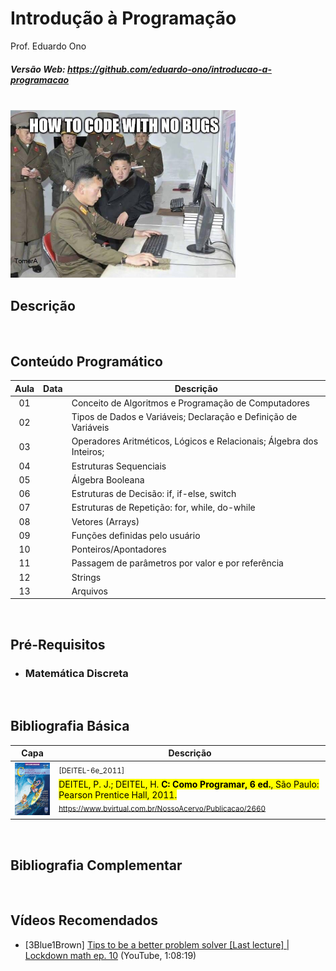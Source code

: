 # Introdução à Programação

Prof. Eduardo Ono

##### Versão Web: https://github.com/eduardo-ono/introducao-a-programacao

<br>

<img src="./imagens/how-to-code-with-no-bugs.png" width="360px">

<br>

## Descrição

<br>

## Conteúdo Programático

| Aula | Data | Descrição |
| :-: | :-: | --- |
| 01 | | Conceito de Algoritmos e Programação de Computadores
| 02 | | Tipos de Dados e Variáveis; Declaração e Definição de Variáveis
| 03 | | Operadores Aritméticos, Lógicos e Relacionais; Álgebra dos Inteiros;
| 04 | | Estruturas Sequenciais
| 05 | | Álgebra Booleana
| 06 | | Estruturas de Decisão: if, if-else, switch
| 07 | | Estruturas de Repetição: for, while, do-while
| 08 | | Vetores (Arrays)
| 09 | | Funções definidas pelo usuário
| 10 | | Ponteiros/Apontadores
| 11 | | Passagem de parâmetros por valor e por referência
| 12 | | Strings
| 13 | | Arquivos

<br>

## Pré-Requisitos

* ### Matemática Discreta

<br>

## Bibliografia Básica

| Capa | Descrição |
| :-: | --- |
| <img src="./referencias/capas/DEITEL-6e_2011.jpg" alt="Capa" width="100px"> | <sup>[DEITEL-6e_2011]</sup> <br> <mark>DEITEL, P. J.; DEITEL, H. __C: Como Programar, 6 ed.__, São Paulo: Pearson Prentice Hall, 2011.</mark> <br> <sub>https://www.bvirtual.com.br/NossoAcervo/Publicacao/2660</sub>

<br>

## Bibliografia Complementar

<br>

## Vídeos Recomendados

* [3Blue1Brown] [Tips to be a better problem solver [Last lecture] | Lockdown math ep. 10](https://www.youtube.com/watch?v=QvuQH4_05LI) (YouTube, 1:08:19)

<br>
